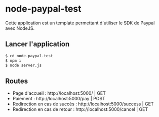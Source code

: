 # node-paypal-test

Cette application est un template permettant d'utiliser le SDK de Paypal avec NodeJS.

## Lancer l'application

```sh
$ cd node-paypal-test
$ npm i
$ node server.js
```

## Routes
  - Page d'accueil : http://localhost:5000/ | GET
  - Paiement : http://localhost:5000/pay | POST
  - Redirection en cas de succès : http://localhost:5000/success | GET
  - Redirection en cas de retour : http://localhost:5000/cancel | GET
